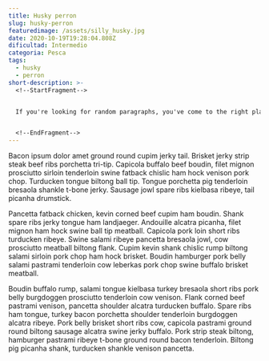 ```yaml
---
title: Husky perron
slug: husky-perron
featuredimage: /assets/silly_husky.jpg
date: 2020-10-19T19:28:04.808Z
dificultad: Intermedio
categoria: Pesca
tags:
  - husky
  - perron
short-description: >-
  <!--StartFragment-->


  If you're looking for random paragraphs, you've come to the right place. When a random word or a random sentence isn't quite enough, the next logical step is to find a random paragraph. We created the Random Paragraph Generator with you in mind. The process is quite simple. Choose the number of random paragraphs you'd like to see and click the button. Your chosen number of paragraphs will instantly appear.


  <!--EndFragment-->
---
```

Bacon ipsum dolor amet ground round cupim jerky tail. Brisket jerky strip steak beef ribs porchetta tri-tip. Capicola buffalo beef boudin, filet mignon prosciutto sirloin tenderloin swine fatback chislic ham hock venison pork chop. Turducken tongue biltong ball tip. Tongue porchetta pig tenderloin bresaola shankle t-bone jerky. Sausage jowl spare ribs kielbasa ribeye, tail picanha drumstick.

Pancetta fatback chicken, kevin corned beef cupim ham boudin. Shank spare ribs jerky tongue ham landjaeger. Andouille alcatra picanha, filet mignon ham hock swine ball tip meatball. Capicola pork loin short ribs turducken ribeye. Swine salami ribeye pancetta bresaola jowl, cow prosciutto meatball biltong flank. Cupim kevin shank chislic rump biltong salami sirloin pork chop ham hock brisket. Boudin hamburger pork belly salami pastrami tenderloin cow leberkas pork chop swine buffalo brisket meatball.

Boudin buffalo rump, salami tongue kielbasa turkey bresaola short ribs pork belly burgdoggen prosciutto tenderloin cow venison. Flank corned beef pastrami venison, pancetta shoulder alcatra turducken buffalo. Spare ribs ham tongue, turkey bacon porchetta shoulder tenderloin burgdoggen alcatra ribeye. Pork belly brisket short ribs cow, capicola pastrami ground round biltong sausage alcatra swine jerky buffalo. Pork strip steak biltong, hamburger pastrami ribeye t-bone ground round bacon tenderloin. Biltong pig picanha shank, turducken shankle venison pancetta.